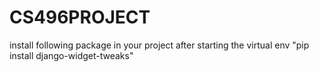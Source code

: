 # CS496PROJECT
install following package in your project after starting the virtual env
"pip install django-widget-tweaks"
